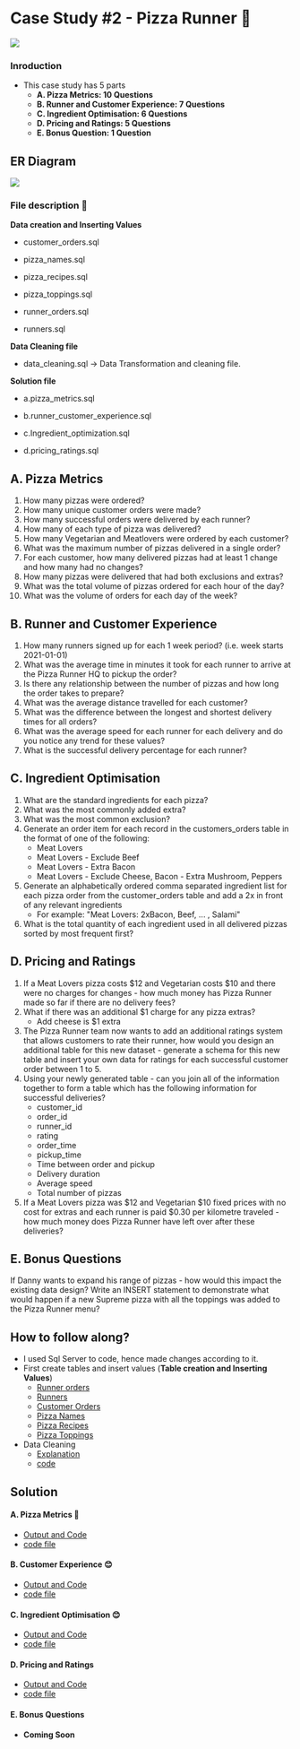 # Case Study #2 - Pizza Runner 🍕 #
![](images/Banner.png)

### Inroduction ###
 - This case study has 5 parts
	- **A. Pizza Metrics: 10 Questions**
	- **B. Runner and Customer Experience: 7 Questions**
	- **C. Ingredient Optimisation: 6 Questions**
	- **D. Pricing and Ratings: 5 Questions**
	- **E. Bonus Question: 1 Question**
## ER Diagram
![](images/er_diagram.png)
	
###  File description 📂 ###
**Data creation and Inserting Values**
- customer_orders.sql

- pizza_names.sql

- pizza_recipes.sql

- pizza_toppings.sql

- runner_orders.sql

- runners.sql

**Data Cleaning file**
- data_cleaning.sql -> Data Transformation and cleaning file.

**Solution file**
- a.pizza_metrics.sql

- b.runner_customer_experience.sql

- c.Ingredient_optimization.sql

- d.pricing_ratings.sql

## A. Pizza Metrics ##
1. How many pizzas were ordered?
2. How many unique customer orders were made?
3. How many successful orders were delivered by each runner?
4. How many of each type of pizza was delivered?
5. How many Vegetarian and Meatlovers were ordered by each customer?
6. What was the maximum number of pizzas delivered in a single order?
7. For each customer, how many delivered pizzas had at least 1 change and how many had no changes?
8. How many pizzas were delivered that had both exclusions and extras?
9. What was the total volume of pizzas ordered for each hour of the day?
10. What was the volume of orders for each day of the week?

## B. Runner and Customer Experience ##
1. How many runners signed up for each 1 week period? (i.e. week starts 2021-01-01)
2. What was the average time in minutes it took for each runner to arrive at the Pizza Runner HQ to pickup the order?
3. Is there any relationship between the number of pizzas and how long the order takes to prepare?
4. What was the average distance travelled for each customer?
5. What was the difference between the longest and shortest delivery times for all orders?
6. What was the average speed for each runner for each delivery and do you notice any trend for these values?
7. What is the successful delivery percentage for each runner?

## C. Ingredient Optimisation ##
1. What are the standard ingredients for each pizza?
2. What was the most commonly added extra?
3. What was the most common exclusion?
4. Generate an order item for each record in the customers_orders table in the format of one of the following:
	- Meat Lovers
	- Meat Lovers - Exclude Beef
	- Meat Lovers - Extra Bacon
	- Meat Lovers - Exclude Cheese, Bacon - Extra Mushroom, Peppers
5. Generate an alphabetically ordered comma separated ingredient list for each pizza order from the customer_orders table and add a 2x in front of any relevant ingredients
	- For example: "Meat Lovers: 2xBacon, Beef, ... , Salami"
6. What is the total quantity of each ingredient used in all delivered pizzas sorted by most frequent first?

## D. Pricing and Ratings ##
1. If a Meat Lovers pizza costs $12 and Vegetarian costs $10 and there were no charges for changes - how much money has Pizza Runner made so far if there are no delivery fees?
2. What if there was an additional $1 charge for any pizza extras?
	- Add cheese is $1 extra
3. The Pizza Runner team now wants to add an additional ratings system that allows customers to rate their runner, how would you design an additional table for this new dataset - generate a schema for this new table and insert your own data for ratings for each successful customer order between 1 to 5.
4. Using your newly generated table - can you join all of the information together to form a table which has the following information for successful deliveries?
	- customer_id
	- order_id
	- runner_id
	- rating
	- order_time
	- pickup_time
	- Time between order and pickup
	- Delivery duration
	- Average speed
	- Total number of pizzas
5. If a Meat Lovers pizza was $12 and Vegetarian $10 fixed prices with no cost for extras and each runner is paid $0.30 per kilometre traveled - how much money does Pizza Runner have left over after these deliveries?

## E. Bonus Questions ##
If Danny wants to expand his range of pizzas - how would this impact the existing data design? Write an INSERT statement to demonstrate what would happen if a new Supreme pizza with all the toppings was added to the Pizza Runner menu?

## How to follow along? ##
- I used Sql Server to code, hence made changes according to it. 
- First create tables and insert values (**Table creation and Inserting Values**)
	- [Runner orders](https://github.com/mayankdubey1996/SQL_case_study/blob/main/2.Pizza_Runner/runner_orders.sql)
	- [Runners](https://github.com/mayankdubey1996/SQL_case_study/blob/main/2.Pizza_Runner/runners.sql)
	- [Customer Orders](https://github.com/mayankdubey1996/SQL_case_study/blob/main/2.Pizza_Runner/customer_orders.sql)
	- [Pizza Names](https://github.com/mayankdubey1996/SQL_case_study/blob/main/2.Pizza_Runner/pizza_names.sql)
	- [Pizza Recipes](https://github.com/mayankdubey1996/SQL_case_study/blob/main/2.Pizza_Runner/pizza_recipes.sql)
	- [Pizza Toppings](https://github.com/mayankdubey1996/SQL_case_study/blob/main/2.Pizza_Runner/pizza_toppings.sql)
- Data Cleaning 
	- [Explanation](https://github.com/mayankdubey1996/SQL_case_study/blob/main/2.Pizza_Runner/data_cleaning.md) 
	- [code](https://github.com/mayankdubey1996/SQL_case_study/blob/main/2.Pizza_Runner/data_cleaning.sql)
## Solution ##
#### A. Pizza Metrics  🍕  <br /> ####
- [Output and Code](https://github.com/mayankdubey1996/SQL_case_study/blob/main/2.Pizza_Runner/Pizza_runner.md) <br />
- [code file](https://github.com/mayankdubey1996/SQL_case_study/blob/main/2.Pizza_Runner/a.pizza_metrics.sql) <br />
	
#### B. Customer Experience 😊  <br /> ####
- [Output and Code](https://github.com/mayankdubey1996/SQL_case_study/blob/main/2.Pizza_Runner/Runner_Customer_experience.md) <br />
- [code file](https://github.com/mayankdubey1996/SQL_case_study/blob/main/2.Pizza_Runner/b.runner_customer_experience.sql) <br />

#### C. Ingredient Optimisation 😊  <br /> ####
- [Output and Code](https://github.com/mayankdubey1996/SQL_case_study/blob/main/2.Pizza_Runner/c.Ingredient_optimization.sql) <br />
- [code file](https://github.com/mayankdubey1996/SQL_case_study/blob/main/2.Pizza_Runner/Ingredient_optimization.md) <br />

#### D. Pricing and Ratings <br /> ####
- [Output and Code](https://github.com/mayankdubey1996/SQL_case_study/blob/main/2.Pizza_Runner/d.pricing_ratings.sql) <br />
- [code file](https://github.com/mayankdubey1996/SQL_case_study/blob/main/2.Pizza_Runner/Pricing_ratings.md) <br />

#### E. Bonus Questions  <br /> ####
- **Coming Soon**
